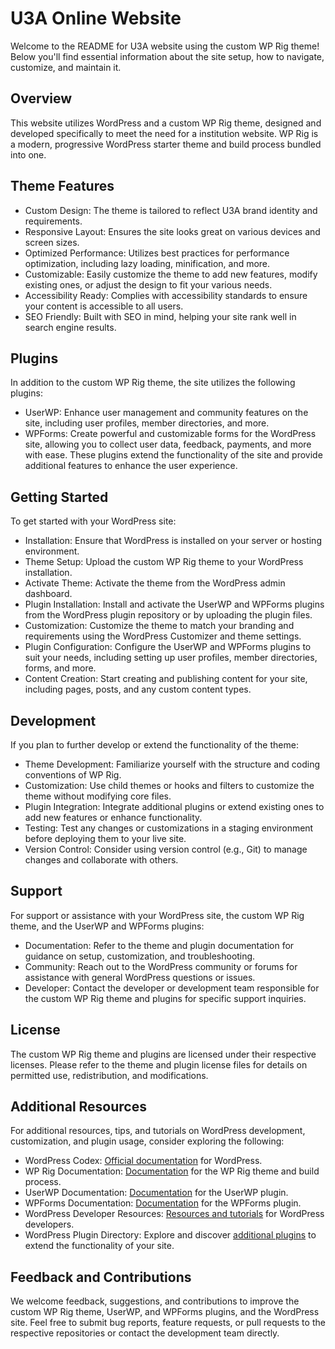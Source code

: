 # U3A Online Website

Welcome to the README for U3A website using the custom WP Rig theme! Below you'll find essential information 
about the site setup, how to navigate, customize, and maintain it.

## Overview
This website utilizes WordPress and  a custom WP Rig theme, designed and developed specifically to meet the need for
a institution website. WP Rig is a modern, progressive WordPress starter theme and build process bundled into one.

## Theme Features
- Custom Design: The theme is tailored to reflect U3A brand identity and requirements.
- Responsive Layout: Ensures the site looks great on various devices and screen sizes.
- Optimized Performance: Utilizes best practices for performance optimization, including lazy loading, minification,
and more.
- Customizable: Easily customize the theme to add new features, modify existing ones, or adjust the design to fit 
your various needs.
- Accessibility Ready: Complies with accessibility standards to ensure your content is accessible to all users.
- SEO Friendly: Built with SEO in mind, helping your site rank well in search engine results.

## Plugins
In addition to the custom WP Rig theme, the site utilizes the following plugins:
- UserWP: Enhance user management and community features on the site, including user profiles, member directories, 
and more.
- WPForms: Create powerful and customizable forms for the WordPress site, allowing you to collect user data, feedback, 
payments, and more with ease.
These plugins extend the functionality of the site and provide additional features to enhance the user experience.

## Getting Started
To get started with your WordPress site:
- Installation: Ensure that WordPress is installed on your server or hosting environment.
- Theme Setup: Upload the custom WP Rig theme to your WordPress installation.
- Activate Theme: Activate the theme from the WordPress admin dashboard.
- Plugin Installation: Install and activate the UserWP and WPForms plugins from the WordPress plugin repository or by 
uploading the plugin files.
- Customization: Customize the theme to match your branding and requirements using the WordPress Customizer and theme 
settings.
- Plugin Configuration: Configure the UserWP and WPForms plugins to suit your needs, including setting up user profiles,
member directories, forms, and more.
- Content Creation: Start creating and publishing content for your site, including pages, posts, and any custom content
types.

## Development
If you plan to further develop or extend the functionality of the theme:
- Theme Development: Familiarize yourself with the structure and coding conventions of WP Rig.
- Customization: Use child themes or hooks and filters to customize the theme without modifying core files.
- Plugin Integration: Integrate additional plugins or extend existing ones to add new features or enhance functionality.
- Testing: Test any changes or customizations in a staging environment before deploying them to your live site.
- Version Control: Consider using version control (e.g., Git) to manage changes and collaborate with others.

## Support
For support or assistance with your WordPress site, the custom WP Rig theme, and the UserWP and WPForms plugins:
- Documentation: Refer to the theme and plugin documentation for guidance on setup, customization, and troubleshooting.
- Community: Reach out to the WordPress community or forums for assistance with general WordPress questions or issues.
- Developer: Contact the developer or development team responsible for the custom WP Rig theme and plugins for specific
support inquiries.

## License
The custom WP Rig theme and plugins are licensed under their respective licenses. Please refer to the theme and plugin 
license files for details on permitted use, redistribution, and modifications.

## Additional Resources
For additional resources, tips, and tutorials on WordPress development, customization, and plugin usage, consider exploring the following:
- WordPress Codex: [Official documentation](https://wordpress.org/documentation/) for WordPress.
- WP Rig Documentation: [Documentation](https://wprig.io/documentation/) for the WP Rig theme and build process.
- UserWP Documentation: [Documentation](https://userswp.io/docs/) for the UserWP plugin.
- WPForms Documentation: [Documentation](https://wtforms.readthedocs.io/en/3.1.x/) for the WPForms plugin.
- WordPress Developer Resources: [Resources and tutorials](https://developer.wordpress.org/) for WordPress developers.
- WordPress Plugin Directory: Explore and discover 
[additional plugins](https://docs.wpvip.com/wordpress-skeleton/plugins-directory/#:~:text=The%20%2Fplugins%20directory%20is%20mapped,within%20the%20WordPress%20Admin%20dashboard.) 
to extend the functionality of your site.

## Feedback and Contributions
We welcome feedback, suggestions, and contributions to improve the custom WP Rig theme, UserWP, and WPForms plugins, 
and the WordPress site. Feel free to submit bug reports, feature requests, or pull requests to the respective 
repositories or contact the development team directly.
